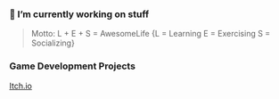 ### 🤔 I’m currently working on stuff 

> Motto: L + E + S = AwesomeLife
{L = Learning
E = Exercising
S = Socializing}

### Game Development Projects
[Itch.io](https://itch.io/profile/spil3141)
<!--
**spil3141/spil3141** is a ✨ _special_ ✨ repository because its `README.md` (this file) appears on your GitHub profile.

Here are some ideas to get you started:

- 🔭 I’m currently working on ...
- 🌱 I’m currently learning ...
- 👯 I’m looking to collaborate on ...
- 🤔 I’m looking for help with ...
- 💬 Ask me about ...
- 📫 How to reach me: ...
- 😄 Pronouns: ...
- ⚡ Fun fact: ...
-->
